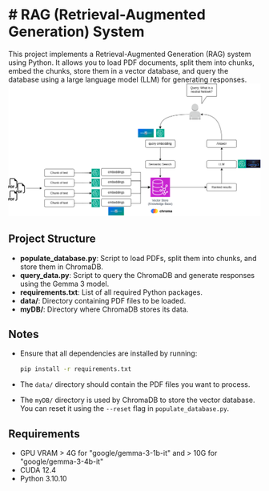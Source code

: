 # # RAG (Retrieval-Augmented Generation) System

This project implements a Retrieval-Augmented Generation (RAG) system using Python. It allows you to load PDF documents, split them into chunks, embed the chunks, store them in a vector database, and query the database using a large language model (LLM) for generating responses.
![Alt text](./RAGwithOpenSource.png)
## Project Structure

- **populate_database.py**: Script to load PDFs, split them into chunks, and store them in ChromaDB.
- **query_data.py**: Script to query the ChromaDB and generate responses using the Gemma 3 model.
- **requirements.txt**: List of all required Python packages.
- **data/**: Directory containing PDF files to be loaded. 
- **myDB/**: Directory where ChromaDB stores its data.
## Notes

- Ensure that all dependencies are installed by running:
    ```bash
	pip install -r requirements.txt  
	```

- The `data/` directory should contain the PDF files you want to process.

- The `myDB/` directory is used by ChromaDB to store the vector database. You can reset it using the `--reset` flag in `populate_database.py`.
## Requirements

- GPU VRAM > 4G for "google/gemma-3-1b-it" and > 10G for "google/gemma-3-4b-it"
- CUDA 12.4
- Python 3.10.10
